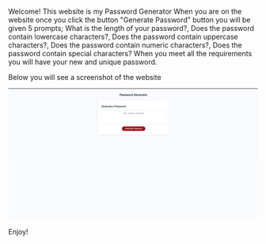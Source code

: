 Welcome! 
This website is my Password Generator
When you are on the website once you click the button "Generate Password" button you will be given 5 prompts; What is the length of your password?, Does the password contain lowercase characters?, Does the password contain uppercase characters?, Does the password contain numeric characters?, Does the password contain special characters?
When you meet all the requirements you will have your new and unique password. 

Below you will see a screenshot of the website

![Alt text](image.png)


Enjoy!
